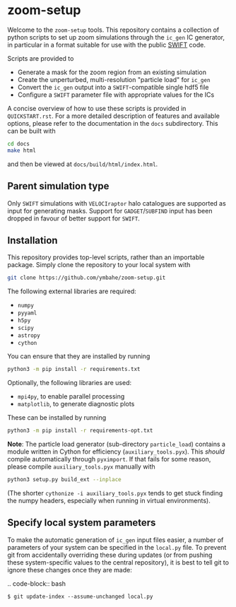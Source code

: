 zoom-setup
==========

Welcome	to the `zoom-setup` tools. This	repository contains a collection of
python scripts to set up zoom simulations through the `ic_gen` IC generator,
in particular in a format suitable for use with	the public
[SWIFT](http://swift.dur.ac.uk) code.

Scripts are provided to
- Generate a mask for the zoom region from an existing simulation
- Create the unperturbed, multi-resolution "particle load" for `ic_gen`
- Convert the `ic_gen` output into a `SWIFT`-compatible single hdf5 file
- Configure a `SWIFT` parameter file with appropriate values for the ICs 

A concise overview of how to use these scripts is provided in `QUICKSTART.rst`.
For a more detailed description of features and available options, please refer
to the documentation in the `docs` subdirectory. This can be built with
```bash
cd docs
make html
```
and then be viewed at `docs/build/html/index.html`.

Parent simulation type
----------------------
Only `SWIFT` simulations with `VELOCIraptor` halo catalogues are supported as
input for generating masks. Support for `GADGET`/`SUBFIND` input has been
dropped in favour of better support for `SWIFT`.

Installation
------------
This repository provides top-level scripts, rather than an importable package.
Simply clone the repository to your local system with 
```bash
git clone https://github.com/ymbahe/zoom-setup.git
```

The following external libraries are required:
- `numpy`
- `pyyaml`
- `h5py`
- `scipy`
- `astropy`
- `cython`

You can ensure that they are installed by running
```bash
python3 -m pip install -r requirements.txt
```

Optionally, the following libraries are used:
- `mpi4py`, to enable parallel processing
- `matplotlib`, to generate diagnostic plots

These can be installed by running
```bash
python3 -m pip install -r requirements-opt.txt
```

**Note**: The particle load generator (sub-directory `particle_load`)
contains a module written in Cython for efficiency (`auxiliary_tools.pyx`).
This _should_ compile automatically through `pyximport`. If that fails for some
reason, please compile `auxiliary_tools.pyx` manually with
```bash
python3 setup.py build_ext --inplace
```
(The shorter `cythonize -i auxiliary_tools.pyx` tends to get stuck finding
the numpy headers, especially when running in virtual environments).

Specify local system parameters
-------------------------------
To make the automatic generation of `ic_gen` input files easier, a number of
parameters of your system can be specified in the ``local.py`` file. To
prevent git from accidentally overriding these during updates (or from pushing
these system-specific values to the central repository), it is best to tell
git to ignore these changes once they are made:

.. code-block:: bash

    $ git update-index --assume-unchanged local.py

